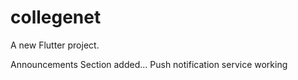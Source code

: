 # collegenet

A new Flutter project.

Announcements Section added...
Push notification service working
